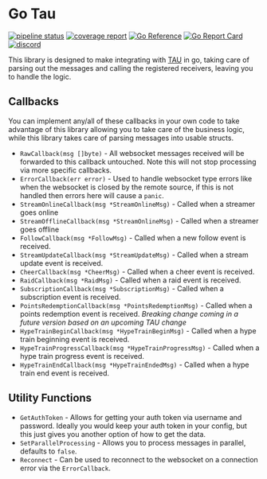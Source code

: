 # Go Tau
[![pipeline status](https://gitlab.com/wwsean08/go-tau/badges/main/pipeline.svg)](https://gitlab.com/wwsean08/go-tau/-/commits/main)
[![coverage report](https://gitlab.com/wwsean08/go-tau/badges/main/coverage.svg)](https://gitlab.com/wwsean08/go-tau/-/commits/main)
[![Go Reference](https://pkg.go.dev/badge/gitlab.com/wwsean08/go-tau.svg)](https://pkg.go.dev/gitlab.com/wwsean08/go-tau)
[![Go Report Card](https://goreportcard.com/badge/gitlab.com/wwsean08/go-tau)](https://goreportcard.com/report/gitlab.com/wwsean08/go-tau)
[![discord](https://img.shields.io/discord/493162062524973056?label=discord)](https://discord.gg/PPVYMeP)

This library is designed to make integrating with [TAU](https://github.com/FiniteSingularity/tau) in go, taking care of parsing out the messages and calling the registered receivers, leaving you to handle the logic.

## Callbacks
You can implement any/all of these callbacks in your own code to take advantage of this library allowing you to take care of the business logic, while this library takes care of parsing messages into usable structs.

* `RawCallback(msg []byte)` - All websocket messages received will be forwarded to this callback untouched.  Note this will not stop processing via more specific callbacks.
* `ErrorCallback(err error)` - Used to handle websocket type errors like when the websocket is closed by the remote source, if this is not handled then errors here will cause a `panic`.
* `StreamOnlineCallback(msg *StreamOnlineMsg)` - Called when a streamer goes online
* `StreamOfflineCallback(msg *StreamOnlineMsg)` - Called when a streamer goes offline
* `FollowCallback(msg *FollowMsg)` - Called when a new follow event is received.
* `StreamUpdateCallback(msg *StreamUpdateMsg)` - Called when a stream update event is received.
* `CheerCallback(msg *CheerMsg)` - Called when a cheer event is received.
* `RaidCallback(msg *RaidMsg)` - Called when a raid event is received.
* `SubscriptionCallback(msg *SubscriptionMsg)` - Called when a subscription event is received.
* `PointsRedemptionCallback(msg *PointsRedemptionMsg)` - Called when a points redemption event is received. _Breaking change coming in a future version based on an upcoming TAU change_
* `HypeTrainBeginCallback(msg *HypeTrainBeginMsg)` - Called when a hype train beginning event is received.
* `HypeTrainProgressCallback(msg *HypeTrainProgressMsg)` - Called when a hype train progress event is received.
* `HypeTrainEndCallback(msg *HypeTrainEndedMsg)` - Called when a hype train end event is received.

## Utility Functions
* `GetAuthToken` - Allows for getting your auth token via username and password.  Ideally you would keep your auth token in your config, but this just gives you another option of how to get the data.
* `SetParallelProcessing` - Allows you to process messages in parallel, defaults to `false`.
* `Reconnect` - Can be used to reconnect to the websocket on a connection error via the `ErrorCallback`.